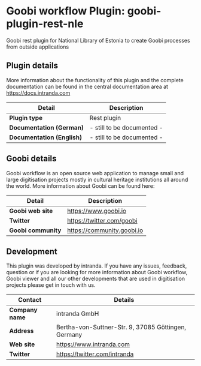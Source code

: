 # Goobi workflow Plugin: goobi-plugin-rest-nle

Goobi rest plugin for National Library of Estonia to create Goobi processes from outside applications

## Plugin details

More information about the functionality of this plugin and the complete documentation can be found in the central documentation area at https://docs.intranda.com

Detail | Description
--- | ---
**Plugin type**             | Rest plugin
**Documentation (German)**  | - still to be documented -
**Documentation (English)** | - still to be documented -

## Goobi details

Goobi workflow is an open source web application to manage small and large digitisation projects mostly in cultural heritage institutions all around the world. More information about Goobi can be found here:

Detail | Description
--- | ---
**Goobi web site**  | https://www.goobi.io
**Twitter**         | https://twitter.com/goobi
**Goobi community** | https://community.goobi.io

## Development

This plugin was developed by intranda. If you have any issues, feedback, question or if you are looking for more information about Goobi workflow, Goobi viewer and all our other developments that are used in digitisation projects please get in touch with us.  

Contact | Details
--- | ---
**Company name**  | intranda GmbH
**Address**       | Bertha-von-Suttner-Str. 9, 37085 Göttingen, Germany
**Web site**      | https://www.intranda.com
**Twitter**       | https://twitter.com/intranda
